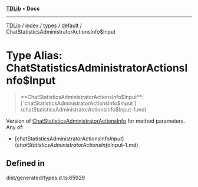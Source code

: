 [**TDLib**](../../../../../../README.md) • **Docs**

***

[TDLib](../../../../../../modules.md) / [index](../../../../../README.md) / [types](../../../README.md) / [default](../README.md) / ChatStatisticsAdministratorActionsInfo$Input

# Type Alias: ChatStatisticsAdministratorActionsInfo$Input

> **ChatStatisticsAdministratorActionsInfo$Input**: [`chatStatisticsAdministratorActionsInfo$Input`](chatStatisticsAdministratorActionsInfo$Input-1.md)

Version of [ChatStatisticsAdministratorActionsInfo](ChatStatisticsAdministratorActionsInfo.md) for method parameters.
Any of:
- [chatStatisticsAdministratorActionsInfo$Input](chatStatisticsAdministratorActionsInfo$Input-1.md)

## Defined in

dist/generated/types.d.ts:65929

